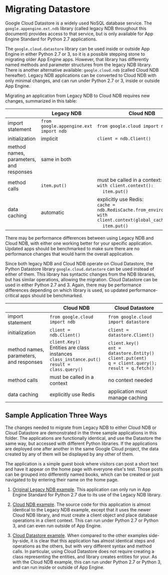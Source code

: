 # Migrating Datastore

Google Cloud Datastore is a widely used NoSQL database service. The
`google.appengine.ext.ndb` library (called legacy NDB throughout this
document) provides access to that service, but is only available
for App Engine Standard for Python 2.7 applications.

The `google.cloud.datastore` library can be used inside or outside App Engine
in either Python 2.7 or 3, so it is a possible stepping stone to migrating
older App Engine apps. However, that library has differently named methods
and parameter structures from the legacy NDB library. There is another
alternative available: `google.cloud.ndb` (called Cloud NDB hereafter).
Legacy NDB applications can be converted to Cloud NDB with only minimal changes,
and can run under Python 2.7 or 3, inside or outside App Engine.

Migrating an application from Legacy NDB to Cloud NDB requires new changes,
summarized in this table:

| | Legacy NDB | Cloud NDB |
| --- | --- | --- |
| import statement | `from google.appengine.ext import ndb` | `from google.cloud import ndb` |
| initialization | implicit | `client = ndb.Client()` |
| method names, parameters, and responses | same in both |
| method calls | `item.put()` | must be called in a context:<br>`with client.context():`<br>&nbsp;&nbsp;&nbsp;&nbsp;`item.put()` |
| data caching | automatic | explicitly use Redis:<br>`cache = ndb.RedisCache.from_environment()`<br>`with client.context(global_cache=cache):`<br>&nbsp;&nbsp;&nbsp;&nbsp;`item.put()` |

There may be performance differences between using Legacy NDB and Cloud NDB,
with either one working better for your specific application. Updated apps
should be benchmarked to make sure there are no performance changes that
would harm the overall application.

Since both legacy NDB and Cloud NDB operate on Cloud Datastore, the Python
Datastore library `google.cloud.datastore` can be used instead of either
of them. This library has syntactic changes from the NDB libraries, but has
similar operations, allowing the migration. Cloud Datastore can be used in either
Python 2.7 and 3. Again, there may be performance differences depending on
which library is used, so updated performance-critical apps should be benchmarked.

| | Cloud NDB | Cloud Datastore |
| --- | --- | --- |
| import statement | `from google.cloud import ndb` | `from google.cloud import datastore ` |
| initialization | `client = ndb.Client()` | `client = datastore.Client()` |
| method names, parameters, and responses | `client.Key()`<br>Entities are class instances<br>`class_instance.put()`<br>`result = class.query()` | `client.key()`<br>`ent = datastore.Entity()`<br>`client.put(ent)`<br>`q = client.query(); result = q.fetch()` |
| method calls | must be called in a context | no context needed |
| data caching | explicitly use Redis | application must manage caching |

## Sample Application Three Ways

The changes needed to migrate from Legacy NDB to either Cloud NDB or Cloud
Datastore are demonstrated in the three sample applications in this folder. The
applications are functionally identical, and use the Datastore the same way,
but accessed with different Python libraries. If the applications are deployed
one after another in the same Google Cloud project, the data created by any
of them will be displayed by any other of them.

The application is a simple guest book where visitors can post a short text
and have it appear on the home page with everyone else's test. Those posts
can be grouped into differently named books, which can be created or just
navigated to by entering their name on the home page.

1. [Original Legacy NDB example](legacy-ndb). This application can only run
in App Engine Standard for Python 2.7 due to its use of the Legacy NDB
library.

1. [Cloud NDB example](cloud-ndb). The source code for this application is
almost identical to the Legacy NDB example, except that it uses the newer
Cloud NDB library, and must create a client object and place database operations
in a client context. This can run under Python 2.7 or Python 3, and can even
run outside of App Engine.

1. [Cloud Datastore example](cloud-datastore). When compared to the other
examples side-by-side, it is clear that this application has almost identical
steps and operations as the others, but with very different syntax and method
calls. In particular, using Cloud Datastore does not require creating a class
representing the entities, and library creates entities for your. As with the
Cloud NDB example, this can run under Python 2.7 or Python 3, and can run
inside or outside of App Engine.

